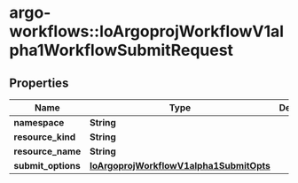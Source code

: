 # argo-workflows::IoArgoprojWorkflowV1alpha1WorkflowSubmitRequest

## Properties
Name | Type | Description | Notes
------------ | ------------- | ------------- | -------------
**namespace** | **String** |  | [optional] 
**resource_kind** | **String** |  | [optional] 
**resource_name** | **String** |  | [optional] 
**submit_options** | [**IoArgoprojWorkflowV1alpha1SubmitOpts**](IoArgoprojWorkflowV1alpha1SubmitOpts.md) |  | [optional] 


